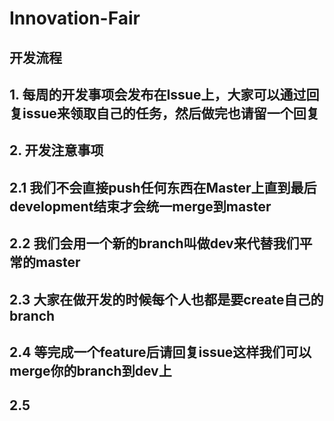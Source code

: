 # Innovation-Fair
## 开发流程
## 1. 每周的开发事项会发布在Issue上，大家可以通过回复issue来领取自己的任务，然后做完也请留一个回复
## 2. 开发注意事项
## 2.1 我们不会直接push任何东西在Master上直到最后development结束才会统一merge到master
## 2.2 我们会用一个新的branch叫做dev来代替我们平常的master
## 2.3 大家在做开发的时候每个人也都是要create自己的branch
## 2.4 等完成一个feature后请回复issue这样我们可以merge你的branch到dev上
## 2.5
